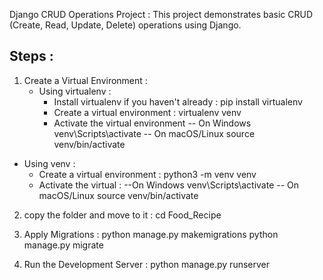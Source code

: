 Django CRUD Operations Project :
This project demonstrates basic CRUD (Create, Read, Update, Delete) operations using Django.

Steps :
------
1. Create a Virtual Environment :
   * Using virtualenv :
     - Install virtualenv if you haven't already : pip install virtualenv
     - Create a virtual environment : virtualenv venv
     - Activate the virtual environment
        -- On Windows
        venv\Scripts\activate
        -- On macOS/Linux
        source venv/bin/activate
  * Using venv :
      - Create a virtual environment : python3 -m venv venv
      - Activate the virtual  :
         --On Windows
         venv\Scripts\activate
         -- On macOS/Linux
         source venv/bin/activate
        
2. copy the folder and move to it : cd Food_Recipe

3. Apply Migrations : python manage.py makemigrations
                      python manage.py migrate

4. Run the Development Server : python manage.py runserver
